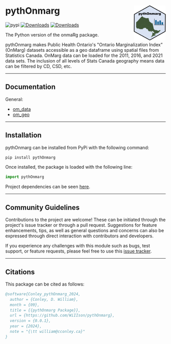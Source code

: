 # pythOnmarg <img src="HexSticker.png"  width="100" height="110" align="right">

![pypi](https://img.shields.io/pypi/v/pythOnmarg.svg)
[![Downloads](https://static.pepy.tech/badge/pythOnmarg/month)](https://pepy.tech/project/pythOnmarg)
[![Downloads](https://static.pepy.tech/badge/pythOnmarg)](https://pepy.tech/project/pythOnmarg)

The Python version of the onmaRg package.

pythOnmarg makes Public Health Ontario's "Ontario Marginalization Index" (OnMarg) datasets accessible as a geo dataframe using spatial files from Statistics Canada.  OnMarg data can be loaded for the 2011, 2016, and 2021 data sets.  The inclusion of all levels of Stats Canada geography means data can be filtered by CD, CSD, etc.

---

## Documentation

General:
- [om_data](https://github.com/WiIIson/pythOnmarg/blob/main/docs/om_data.md)
- [om_geo](https://github.com/WiIIson/pythOnmarg/blob/main/docs/om_geo.md)

---

## Installation

pythOnmarg can be installed from PyPi with the following command:
```python
pip install pythOnmarg
```

Once installed, the package is loaded with the following line:
```python
import pythOnmarg
```

Project dependencies can be seen [here](https://github.com/WiIIson/pythOnmarg/blob/main/pyproject.toml).

---

## Community Guidelines

Contributions to the project are welcome! These can be initiated through the project's issue tracker or through a pull request. Suggestions for feature enhancements, tips, as well as general questions and concerns can also be expressed through direct interaction with contributors and developers.

If you experience any challenges with this module such as bugs, test support, or feature requests, please feel free to use this [issue tracker](https://github.com/WiIIson/pythOnmarg/issues).

---

## Citations

This package can be cited as follows:
```bibtex
@software{Conley_pythOnmarg_2024,
  author = {Conley, D. William},
  month = {09},
  title = {{pythOnmarg Package}},
  url = {https://github.com/WiIIson/pythOnmarg},
  version = {0.0.1},
  year = {2024},
  note = "{\tt william@cconley.ca}"
}
```